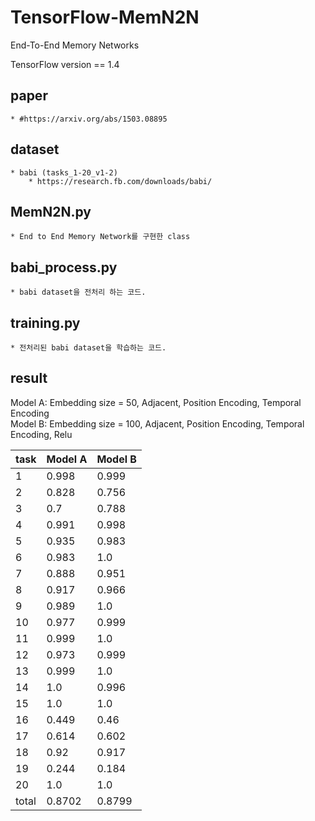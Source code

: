 # TensorFlow-MemN2N
End-To-End Memory Networks

TensorFlow version == 1.4

## paper  
    * #https://arxiv.org/abs/1503.08895

## dataset
    * babi (tasks_1-20_v1-2) 
        * https://research.fb.com/downloads/babi/

## MemN2N.py
    * End to End Memory Network를 구현한 class
        
## babi_process.py
    * babi dataset을 전처리 하는 코드.
    
## training.py
    * 전처리된 babi dataset을 학습하는 코드.
    
## result
Model A: Embedding size = 50, Adjacent, Position Encoding, Temporal Encoding  
Model B: Embedding size = 100, Adjacent, Position Encoding, Temporal Encoding, Relu  

| task | Model A | Model B |
| ------------- | ------------- | ------------- |
| 1 | 0.998 | 0.999 |
| 2 | 0.828 | 0.756 |
| 3 | 0.7 | 0.788 |
| 4 | 0.991 | 0.998 |
| 5 | 0.935 | 0.983 |
| 6 | 0.983 | 1.0 |
| 7 | 0.888 | 0.951 |
| 8 | 0.917 | 0.966 |
| 9 | 0.989 | 1.0 |
| 10 | 0.977 | 0.999 |
| 11 | 0.999 | 1.0 |
| 12 | 0.973 | 0.999 |
| 13 | 0.999 | 1.0 |
| 14 | 1.0 | 0.996 |
| 15 | 1.0 | 1.0 |
| 16 | 0.449 | 0.46 |
| 17 | 0.614 | 0.602 |
| 18 | 0.92 | 0.917 |
| 19 | 0.244 | 0.184 |
| 20 | 1.0 | 1.0 |
| total | 0.8702 | 0.8799 |
